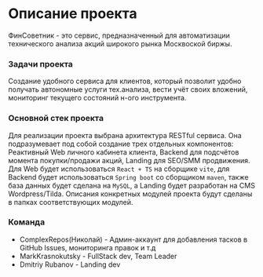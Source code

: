 # Описание проекта

ФинСоветник - это сервис, предназначенный для автоматизации технического анализа акций широкого рынка Москвоской биржы.

### Задачи проекта
Создание удобного сервиса для клиентов, который позволит удобно получать автономные услуги тех.анализа, вести учёт своих вложений, мониторинг текущего состояний н-ого инструмента.

### Основной стек проекта
Для реализации проекта выбрана архитектура RESTful сервиса. Она подразумевает под собой создание трех отдельных компонентов: Реактивный Web личного кабинета клиента, Backend для подсчётов момента покупки/продажи акций, Landing для SEO/SMM продвижения. Для Web будет использоваться `React + TS` на сборщике `vite`, для Backend будет использоваться `Spring boot` со сборщиком `maven`, также база данных будет сделана на `MySQL`, а Landing будет разработан на CMS Wordpress/Tilda. Описания конкретных модулей проекта будут сделаны в папках соответствующих модулей.

### Команда
- ComplexRepos(Николай) - Админ-аккаунт для добавления тасков в GitHub Issues, мониторинга правок и т.д
- MarkKrasnokutsky - FullStack dev, Team Leader
- Dmitriy Rubanov - Landing dev

